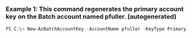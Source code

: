 ### Example 1: This command regenerates the primary account key on the Batch account named pfuller. (autogenerated)
```powershell
PS C:\> New-AzBatchAccountKey -AccountName pfuller -KeyType Primary
```

